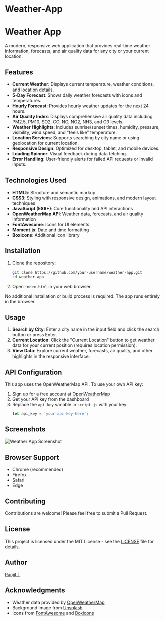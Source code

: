 # Weather-App
# Weather App

A modern, responsive web application that provides real-time weather information, forecasts, and air quality data for any city or your current location.

## Features

- **Current Weather**: Displays current temperature, weather conditions, and location details.
- **5-Day Forecast**: Shows daily weather forecasts with icons and temperatures.
- **Hourly Forecast**: Provides hourly weather updates for the next 24 hours.
- **Air Quality Index**: Displays comprehensive air quality data including PM2.5, PM10, SO2, CO, NO, NO2, NH3, and O3 levels.
- **Weather Highlights**: Includes sunrise/sunset times, humidity, pressure, visibility, wind speed, and "feels like" temperature.
- **Location Services**: Supports searching by city name or using geolocation for current location.
- **Responsive Design**: Optimized for desktop, tablet, and mobile devices.
- **Loading Spinner**: Visual feedback during data fetching.
- **Error Handling**: User-friendly alerts for failed API requests or invalid inputs.

## Technologies Used

- **HTML5**: Structure and semantic markup
- **CSS3**: Styling with responsive design, animations, and modern layout techniques
- **JavaScript (ES6+)**: Core functionality and API interactions
- **OpenWeatherMap API**: Weather data, forecasts, and air quality information
- **FontAwesome**: Icons for UI elements
- **Moment.js**: Date and time formatting
- **Boxicons**: Additional icon library

## Installation

1. Clone the repository:
   ```bash
   git clone https://github.com/your-username/weather-app.git
   cd weather-app
   ```

2. Open `index.html` in your web browser.

No additional installation or build process is required. The app runs entirely in the browser.

## Usage

1. **Search by City**: Enter a city name in the input field and click the search button or press Enter.
2. **Current Location**: Click the "Current Location" button to get weather data for your current position (requires location permission).
3. **View Data**: Explore current weather, forecasts, air quality, and other highlights in the responsive interface.

## API Configuration

This app uses the OpenWeatherMap API. To use your own API key:

1. Sign up for a free account at [OpenWeatherMap](https://openweathermap.org/api)
2. Get your API key from the dashboard
3. Replace the `api_key` variable in `script.js` with your key:
   ```javascript
   let api_key = 'your-api-key-here';
   ```

## Screenshots

![Weather App Screenshot](https://via.placeholder.com/800x400?text=Weather+App+Screenshot)

## Browser Support

- Chrome (recommended)
- Firefox
- Safari
- Edge

## Contributing

Contributions are welcome! Please feel free to submit a Pull Request.

## License

This project is licensed under the MIT License - see the [LICENSE](LICENSE) file for details.

## Author

[Ranjit.T](https://github.com/Ranjit722)

## Acknowledgments

- Weather data provided by [OpenWeatherMap](https://openweathermap.org/)
- Background image from [Unsplash](https://unsplash.com/)
- Icons from [FontAwesome](https://fontawesome.com/) and [Boxicons](https://boxicons.com/)
